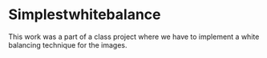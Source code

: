 # Simplestwhitebalance

This work was a part of a class project where we have to implement a white balancing technique for the images. 
